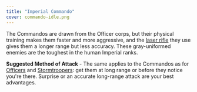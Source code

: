 ```yaml
---
title: "Imperial Commando"
cover: commando-idle.png
---
```


The Commandos are drawn from the Officer corps, but their physical training makes them faster and more aggressive, and the [laser rifle](/database/weapons/stormtrooper-rifle) they use gives them a longer range but less accuracy. These gray-uniformed enemies are the toughest in the human Imperial ranks.

**Suggested Method of Attack** - The same applies to the Commandos as for [Officers](/database/enemies/imperial-officer) and [Stormtroopers](/database/enemies/stormtrooper): get them at long range or before they notice you're there. Surprise or an accurate long-range attack are your best advantages.